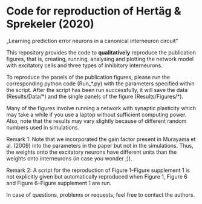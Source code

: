 # Code for reproduction of Hertäg & Sprekeler (2020)
„Learning prediction error neurons in a canonical interneuron circuit“

This repository provides the code to **qualitatively** reproduce the publication figures, that is, creating, running, analysing and plotting the network model with excitatory cells and three types of inhibitory interneurons. 

To reproduce the panels of the publication figures, please run the corresponding python code (Run_\*.py) with the parameters specified within the script. After the script has been run successfully, it will save the data (Results/Data/\*) and the single panels of the figure (Results/Figures/\*).

Many of the figures involve running a network with synaptic plasticity which may take a while if you use a laptop without sufficient computing power. Also, note that the results may vary slightly because of different random numbers used in simulations. 

Remark 1: Note that we incorporated the gain factor present in Murayama et al. (2009) into the parameters in the paper but not in the simulations. Thus, the weights onto the excitatory neurons have different units than the weights onto interneurons (in case you wonder ;)).

Remark 2: A script for the reproduction of Figure 1–Figure supplement 1 is not explicitly given but automatically reproduced when Figure 1, Figure 6 and Figure 6–Figure supplement 1 are run.

In case of questions, problems or requests, feel free to contact the authors. 
